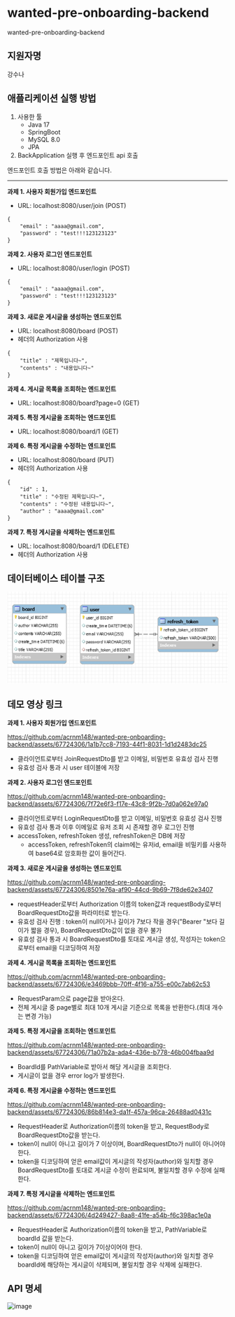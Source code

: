 
# wanted-pre-onboarding-backend
wanted-pre-onboarding-backend

## 지원자명
강수나

## 애플리케이션 실행 방법

1. 사용한 툴
   - Java 17
   - SpringBoot
   - MySQL 8.0
   - JPA
2. BackApplication 실행 후 엔드포인트 api 호출

엔드포인트 호출 방법은 아래와 같습니다.

---

**과제 1. 사용자 회원가입 엔드포인트**

- URL: localhost:8080/user/join (POST)

```
{
    "email" : "aaaa@gmail.com",
    "password" : "test!!!123123123"
}
```

**과제 2. 사용자 로그인 엔드포인트**

- URL: localhost:8080/user/login (POST)

```
{
    "email" : "aaaa@gmail.com",
    "password" : "test!!!123123123"
}
```


**과제 3. 새로운 게시글을 생성하는 엔드포인트**

- URL: localhost:8080/board (POST)
- 헤더의 Authorization 사용
```
{
    "title" : "제목입니다~",
    "contents" : "내용입니다~"
}
```

**과제 4. 게시글 목록을 조회하는 엔드포인트**

- URL: localhost:8080/board?page=0 (GET)

**과제 5. 특정 게시글을 조회하는 엔드포인트**

- URL: localhost:8080/board/1 (GET)

**과제 6. 특정 게시글을 수정하는 엔드포인트**

- URL: localhost:8080/board (PUT)
- 헤더의 Authorization 사용
```
{
    "id" : 1,
    "title" : "수정된 제목입니다~",
    "contents" : "수정된 내용입니다~",
    "author" : "aaaa@gmail.com"
}
```

**과제 7. 특정 게시글을 삭제하는 엔드포인트**

- URL: localhost:8080/board/1 (DELETE)
- 헤더의 Authorization 사용

## 데이터베이스 테이블 구조
![img.png](img.png)

## 데모 영상 링크
**과제 1. 사용자 회원가입 엔드포인트**


https://github.com/acrnm148/wanted-pre-onboarding-backend/assets/67724306/1a1b7cc8-7193-44f1-8031-1d1d2483dc25

- 클라이언트로부터 JoinRequestDto를 받고 이메일, 비밀번호 유효성 검사 진행
- 유효성 검사 통과 시 user 테이블에 저장


**과제 2. 사용자 로그인 엔드포인트**


https://github.com/acrnm148/wanted-pre-onboarding-backend/assets/67724306/7f72e6f3-f17e-43c8-9f2b-7d0a062e97a0

- 클라이언트로부터 LoginRequestDto를 받고 이메일, 비밀번호 유효성 검사 진행
- 유효성 검사 통과 이후 이메일로 유저 조회 시 존재할 경우 로그인 진행
- accessToken, refreshToken 생성, refreshToken은 DB에 저장
   - accessToken, refreshToken의 claim에는 유저id, email을 비밀키를 사용하여 base64로 암호화한 값이 들어간다.


**과제 3. 새로운 게시글을 생성하는 엔드포인트**


https://github.com/acrnm148/wanted-pre-onboarding-backend/assets/67724306/8501e76a-af90-44cd-9b69-7f8de62e3407

- requestHeader로부터 Authorization 이름의 token값과 requestBody로부터 BoardRequestDto값을 파라미터로 받는다.
- 유효성 검사 진행 : token이 null이거나 길이가 7보다 작을 경우("Bearer "보다 길이가 짧을 경우), BoardRequestDto값이 없을 경우 불가
- 유효성 검사 통과 시 BoardRequestDto를 토대로 게시글 생성, 작성자는 token으로부터 email을 디코딩하여 저장


**과제 4. 게시글 목록을 조회하는 엔드포인트**


https://github.com/acrnm148/wanted-pre-onboarding-backend/assets/67724306/e3469bbb-70ff-4f16-a755-e00c7ab62c53

- RequestParam으로 page값을 받아온다.
- 전체 게시글 중 page별로 최대 10개 게시글 기준으로 목록을 반환한다.(최대 개수는 변경 가능)


**과제 5. 특정 게시글을 조회하는 엔드포인트**


https://github.com/acrnm148/wanted-pre-onboarding-backend/assets/67724306/71a07b2a-ada4-436e-b778-46b004fbaa9d

- BoardId를 PathVariable로 받아서 해당 게시글을 조회한다.
- 게시글이 없을 경우 error log가 발생한다.


**과제 6. 특정 게시글을 수정하는 엔드포인트**


https://github.com/acrnm148/wanted-pre-onboarding-backend/assets/67724306/86b814e3-da1f-457a-96ca-26488ad0431c

- RequestHeader로 Authorization이름의 token을 받고, RequestBody로 BoardRequestDto값을 받는다.
- token이 null이 아니고 길이가 7 이상이며, BoardRequestDto가 null이 아니어야 한다.
- token을 디코딩하여 얻은 email값이 게시글의 작성자(author)와 일치할 경우 BoardRequestDto를 토대로 게시글 수정이 완료되며, 불일치할 경우 수정에 실패한다.


**과제 7. 특정 게시글을 삭제하는 엔드포인트**


https://github.com/acrnm148/wanted-pre-onboarding-backend/assets/67724306/4d249427-8aa8-41fe-a54b-f6c398ac1e0a

- RequestHeader로 Authorization이름의 token을 받고, PathVariable로 boardId 값을 받는다.
- token이 null이 아니고 길이가 7이상이어야 한다.
- token을 디코딩하여 얻은 email값이 게시글의 작성자(author)와 일치할 경우 boardId에 해당하는 게시글이 삭제되며, 불일치할 경우 삭제에 실패한다.


## API 명세

![image](https://github.com/acrnm148/wanted-pre-onboarding-backend/assets/67724306/32653b88-ae52-410f-b7f4-453fe299e323)



[//]: # (### docker-compose 실행 방법)

[//]: # (### 배포된 API 주소)

[//]: # (### 설계한 AWS 환경)


